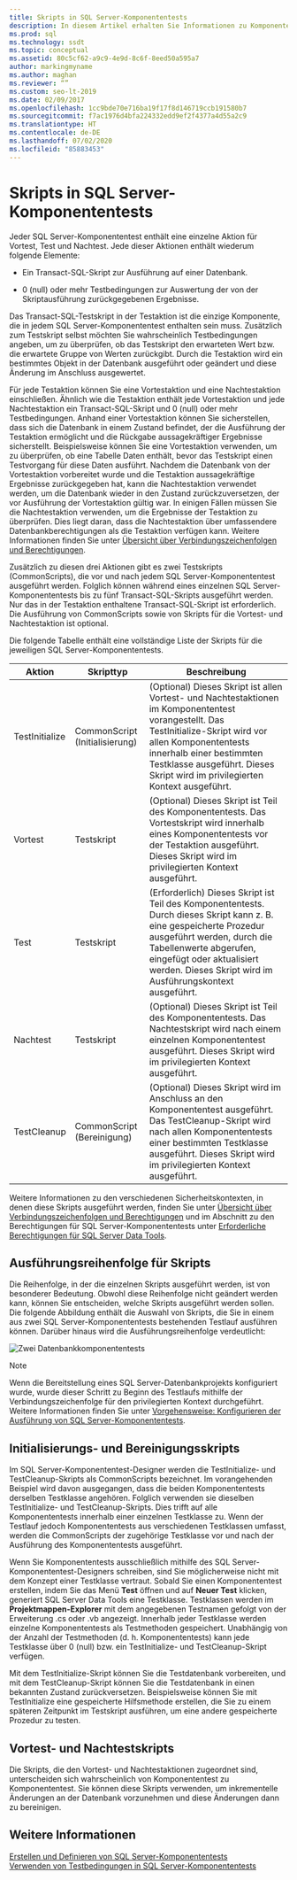 ```yaml
---
title: Skripts in SQL Server-Komponententests
description: In diesem Artikel erhalten Sie Informationen zu Komponententestskripts in SQL Server. Dabei erfahren Sie mehr über Vortest-, Test- und Nachtestskripts sowie die CommonScripts TestInitialize und TestCleanup.
ms.prod: sql
ms.technology: ssdt
ms.topic: conceptual
ms.assetid: 80c5cf62-a9c9-4e9d-8c6f-8eed50a595a7
author: markingmyname
ms.author: maghan
ms.reviewer: “”
ms.custom: seo-lt-2019
ms.date: 02/09/2017
ms.openlocfilehash: 1cc9bde70e716ba19f17f8d146719ccb191580b7
ms.sourcegitcommit: f7ac1976d4bfa224332edd9ef2f4377a4d55a2c9
ms.translationtype: HT
ms.contentlocale: de-DE
ms.lasthandoff: 07/02/2020
ms.locfileid: "85883453"
---
```

# <a name="scripts-in-sql-server-unit-tests"></a>Skripts in SQL Server-Komponententests

Jeder SQL Server-Komponententest enthält eine einzelne Aktion für Vortest, Test und Nachtest. Jede dieser Aktionen enthält wiederum folgende Elemente:  
  
-   Ein Transact\-SQL-Skript zur Ausführung auf einer Datenbank.  
  
-   0 (null) oder mehr Testbedingungen zur Auswertung der von der Skriptausführung zurückgegebenen Ergebnisse.  
  
Das Transact\-SQL-Testskript in der Testaktion ist die einzige Komponente, die in jedem SQL Server-Komponententest enthalten sein muss. Zusätzlich zum Testskript selbst möchten Sie wahrscheinlich Testbedingungen angeben, um zu überprüfen, ob das Testskript den erwarteten Wert bzw. die erwartete Gruppe von Werten zurückgibt. Durch die Testaktion wird ein bestimmtes Objekt in der Datenbank ausgeführt oder geändert und diese Änderung im Anschluss ausgewertet.  
  
Für jede Testaktion können Sie eine Vortestaktion und eine Nachtestaktion einschließen. Ähnlich wie die Testaktion enthält jede Vortestaktion und jede Nachtestaktion ein Transact\-SQL-Skript und 0 (null) oder mehr Testbedingungen. Anhand einer Vortestaktion können Sie sicherstellen, dass sich die Datenbank in einem Zustand befindet, der die Ausführung der Testaktion ermöglicht und die Rückgabe aussagekräftiger Ergebnisse sicherstellt. Beispielsweise können Sie eine Vortestaktion verwenden, um zu überprüfen, ob eine Tabelle Daten enthält, bevor das Testskript einen Testvorgang für diese Daten ausführt. Nachdem die Datenbank von der Vortestaktion vorbereitet wurde und die Testaktion aussagekräftige Ergebnisse zurückgegeben hat, kann die Nachtestaktion verwendet werden, um die Datenbank wieder in den Zustand zurückzuversetzen, der vor Ausführung der Vortestaktion gültig war. In einigen Fällen müssen Sie die Nachtestaktion verwenden, um die Ergebnisse der Testaktion zu überprüfen. Dies liegt daran, dass die Nachtestaktion über umfassendere Datenbankberechtigungen als die Testaktion verfügen kann. Weitere Informationen finden Sie unter [Übersicht über Verbindungszeichenfolgen und Berechtigungen](../ssdt/overview-of-connection-strings-and-permissions.md).  
  
Zusätzlich zu diesen drei Aktionen gibt es zwei Testskripts (CommonScripts), die vor und nach jedem SQL Server-Komponententest ausgeführt werden. Folglich können während eines einzelnen SQL Server-Komponententests bis zu fünf Transact\-SQL-Skripts ausgeführt werden. Nur das in der Testaktion enthaltene Transact\-SQL-Skript ist erforderlich. Die Ausführung von CommonScripts sowie von Skripts für die Vortest- und Nachtestaktion ist optional.  
  
Die folgende Tabelle enthält eine vollständige Liste der Skripts für die jeweiligen SQL Server-Komponententests.  
  
|**Aktion**|**Skripttyp**|**Beschreibung**|  
|--------------|-------------------|-------------------|  
|TestInitialize|CommonScript (Initialisierung)|(Optional) Dieses Skript ist allen Vortest- und Nachtestaktionen im Komponententest vorangestellt. Das TestInitialize-Skript wird vor allen Komponententests innerhalb einer bestimmten Testklasse ausgeführt. Dieses Skript wird im privilegierten Kontext ausgeführt.|  
|Vortest|Testskript|(Optional) Dieses Skript ist Teil des Komponententests. Das Vortestskript wird innerhalb eines Komponententests vor der Testaktion ausgeführt. Dieses Skript wird im privilegierten Kontext ausgeführt.|  
|Test|Testskript|(Erforderlich) Dieses Skript ist Teil des Komponententests. Durch dieses Skript kann z. B. eine gespeicherte Prozedur ausgeführt werden, durch die Tabellenwerte abgerufen, eingefügt oder aktualisiert werden. Dieses Skript wird im Ausführungskontext ausgeführt.|  
|Nachtest|Testskript|(Optional) Dieses Skript ist Teil des Komponententests. Das Nachtestskript wird nach einem einzelnen Komponententest ausgeführt. Dieses Skript wird im privilegierten Kontext ausgeführt.|  
|TestCleanup|CommonScript (Bereinigung)|(Optional) Dieses Skript wird im Anschluss an den Komponententest ausgeführt. Das TestCleanup-Skript wird nach allen Komponententests einer bestimmten Testklasse ausgeführt. Dieses Skript wird im privilegierten Kontext ausgeführt.|  
  
Weitere Informationen zu den verschiedenen Sicherheitskontexten, in denen diese Skripts ausgeführt werden, finden Sie unter [Übersicht über Verbindungszeichenfolgen und Berechtigungen](../ssdt/overview-of-connection-strings-and-permissions.md) und im Abschnitt zu den Berechtigungen für SQL Server-Komponententests unter [Erforderliche Berechtigungen für SQL Server Data Tools](../ssdt/required-permissions-for-sql-server-data-tools.md).  
  
## <a name="order-in-which-scripts-are-run"></a>Ausführungsreihenfolge für Skripts  
Die Reihenfolge, in der die einzelnen Skripts ausgeführt werden, ist von besonderer Bedeutung. Obwohl diese Reihenfolge nicht geändert werden kann, können Sie entscheiden, welche Skripts ausgeführt werden sollen. Die folgende Abbildung enthält die Auswahl von Skripts, die Sie in einem aus zwei SQL Server-Komponententests bestehenden Testlauf ausführen können. Darüber hinaus wird die Ausführungsreihenfolge verdeutlicht:  
  
![Zwei Datenbankkomponententests](../ssdt/media/twodatabaseunittests.png "Zwei Datenbankkomponententests")  
  
> [!NOTE]  
> Wenn die Bereitstellung eines SQL Server-Datenbankprojekts konfiguriert wurde, wurde dieser Schritt zu Beginn des Testlaufs mithilfe der Verbindungszeichenfolge für den privilegierten Kontext durchgeführt. Weitere Informationen finden Sie unter [Vorgehensweise: Konfigurieren der Ausführung von SQL Server-Komponententests](../ssdt/how-to-configure-sql-server-unit-test-execution.md).  
  
## <a name="initialization-and-cleanup-scripts"></a>Initialisierungs- und Bereinigungsskripts  
Im SQL Server-Komponententest-Designer werden die TestInitialize- und TestCleanup-Skripts als CommonScripts bezeichnet. Im vorangehenden Beispiel wird davon ausgegangen, dass die beiden Komponententests derselben Testklasse angehören. Folglich verwenden sie dieselben TestInitialize- und TestCleanup-Skripts. Dies trifft auf alle Komponententests innerhalb einer einzelnen Testklasse zu. Wenn der Testlauf jedoch Komponententests aus verschiedenen Testklassen umfasst, werden die CommonScripts der zugehörige Testklasse vor und nach der Ausführung des Komponententests ausgeführt.  
  
Wenn Sie Komponententests ausschließlich mithilfe des SQL Server-Komponententest-Designers schreiben, sind Sie möglicherweise nicht mit dem Konzept einer Testklasse vertraut. Sobald Sie einen Komponententest erstellen, indem Sie das Menü **Test** öffnen und auf **Neuer Test** klicken, generiert SQL Server Data Tools eine Testklasse. Testklassen werden im **Projektmappen-Explorer** mit dem angegebenen Testnamen gefolgt von der Erweiterung .cs oder .vb angezeigt. Innerhalb jeder Testklasse werden einzelne Komponententests als Testmethoden gespeichert. Unabhängig von der Anzahl der Testmethoden (d. h. Komponententests) kann jede Testklasse über 0 (null) bzw. ein TestInitialize- und TestCleanup-Skript verfügen.  
  
Mit dem TestInitialize-Skript können Sie die Testdatenbank vorbereiten, und mit dem TestCleanup-Skript können Sie die Testdatenbank in einen bekannten Zustand zurückversetzen. Beispielsweise können Sie mit TestInitialize eine gespeicherte Hilfsmethode erstellen, die Sie zu einem späteren Zeitpunkt im Testskript ausführen, um eine andere gespeicherte Prozedur zu testen.  
  
## <a name="pre-test-and-post-test-scripts"></a>Vortest- und Nachtestskripts  
Die Skripts, die den Vortest- und Nachtestaktionen zugeordnet sind, unterscheiden sich wahrscheinlich von Komponententest zu Komponententest. Sie können diese Skripts verwenden, um inkrementelle Änderungen an der Datenbank vorzunehmen und diese Änderungen dann zu bereinigen.  
  
## <a name="see-also"></a>Weitere Informationen  
[Erstellen und Definieren von SQL Server-Komponententests](../ssdt/creating-and-defining-sql-server-unit-tests.md)  
[Verwenden von Testbedingungen in SQL Server-Komponententests](../ssdt/using-test-conditions-in-sql-server-unit-tests.md)  
  
